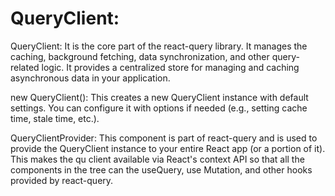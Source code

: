 # QueryClient:

QueryClient: It is the core part of the react-query library. It manages the caching,
background fetching, data synchronization, and other query-related logic. It provides a
centralized store for managing and caching asynchronous data in your application.

new QueryClient(): This creates a new QueryClient instance with default settings. You
can configure it with options if needed (e.g., setting cache time, stale time, etc.).

QueryClientProvider: This component is part of react-query and is used to provide the
QueryClient instance to your entire React app (or a portion of it). This makes the qu
client available via React's context API so that all the components in the tree can
the useQuery, use Mutation, and other hooks provided by react-query.